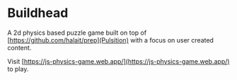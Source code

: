# Buildhead
A 2d physics based puzzle game built on top of [https://github.com/halait/prep](Pulsition) with a focus on user created content.

Visit [https://js-physics-game.web.app/](https://js-physics-game.web.app/) to play.

